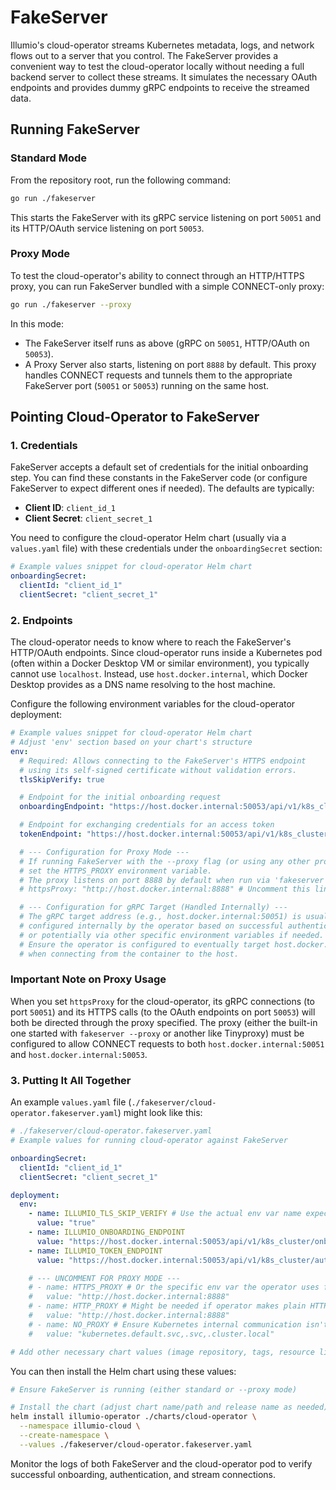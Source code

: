 # FakeServer

Illumio's cloud-operator streams Kubernetes metadata, logs, and network flows out to a server that you control. The FakeServer provides a convenient way to test the cloud-operator locally without needing a full backend server to collect these streams. It simulates the necessary OAuth endpoints and provides dummy gRPC endpoints to receive the streamed data.

## Running FakeServer

### Standard Mode

From the repository root, run the following command:

```bash
go run ./fakeserver
```

This starts the FakeServer with its gRPC service listening on port `50051` and its HTTP/OAuth service listening on port `50053`.

### Proxy Mode

To test the cloud-operator's ability to connect through an HTTP/HTTPS proxy, you can run FakeServer bundled with a simple CONNECT-only proxy:

```bash
go run ./fakeserver --proxy
```

In this mode:

- The FakeServer itself runs as above (gRPC on `50051`, HTTP/OAuth on `50053`).
- A Proxy Server also starts, listening on port `8888` by default. This proxy handles CONNECT requests and tunnels them to the appropriate FakeServer port (`50051` or `50053`) running on the same host.

## Pointing Cloud-Operator to FakeServer

### 1. Credentials

FakeServer accepts a default set of credentials for the initial onboarding step. You can find these constants in the FakeServer code (or configure FakeServer to expect different ones if needed). The defaults are typically:

- **Client ID**: `client_id_1`
- **Client Secret**: `client_secret_1`

You need to configure the cloud-operator Helm chart (usually via a `values.yaml` file) with these credentials under the `onboardingSecret` section:

```yaml
# Example values snippet for cloud-operator Helm chart
onboardingSecret:
  clientId: "client_id_1"
  clientSecret: "client_secret_1"
```

### 2. Endpoints

The cloud-operator needs to know where to reach the FakeServer's HTTP/OAuth endpoints. Since cloud-operator runs inside a Kubernetes pod (often within a Docker Desktop VM or similar environment), you typically cannot use `localhost`. Instead, use `host.docker.internal`, which Docker Desktop provides as a DNS name resolving to the host machine.

Configure the following environment variables for the cloud-operator deployment:

```yaml
# Example values snippet for cloud-operator Helm chart
# Adjust 'env' section based on your chart's structure
env:
  # Required: Allows connecting to the FakeServer's HTTPS endpoint
  # using its self-signed certificate without validation errors.
  tlsSkipVerify: true

  # Endpoint for the initial onboarding request
  onboardingEndpoint: "https://host.docker.internal:50053/api/v1/k8s_cluster/onboard"

  # Endpoint for exchanging credentials for an access token
  tokenEndpoint: "https://host.docker.internal:50053/api/v1/k8s_cluster/authenticate"

  # --- Configuration for Proxy Mode ---
  # If running FakeServer with the --proxy flag (or using any other proxy),
  # set the HTTPS_PROXY environment variable.
  # The proxy listens on port 8888 by default when run via 'fakeserver --proxy'.
  # httpsProxy: "http://host.docker.internal:8888" # Uncomment this line when using the proxy

  # --- Configuration for gRPC Target (Handled Internally) ---
  # The gRPC target address (e.g., host.docker.internal:50051) is usually
  # configured internally by the operator based on successful authentication,
  # or potentially via other specific environment variables if needed.
  # Ensure the operator is configured to eventually target host.docker.internal:50051
  # when connecting from the container to the host.
```

### Important Note on Proxy Usage

When you set `httpsProxy` for the cloud-operator, its gRPC connections (to port `50051`) and its HTTPS calls (to the OAuth endpoints on port `50053`) will both be directed through the proxy specified. The proxy (either the built-in one started with `fakeserver --proxy` or another like Tinyproxy) must be configured to allow CONNECT requests to both `host.docker.internal:50051` and `host.docker.internal:50053`.

### 3. Putting It All Together

An example `values.yaml` file (`./fakeserver/cloud-operator.fakeserver.yaml`) might look like this:

```yaml
# ./fakeserver/cloud-operator.fakeserver.yaml
# Example values for running cloud-operator against FakeServer

onboardingSecret:
  clientId: "client_id_1"
  clientSecret: "client_secret_1"

deployment:
  env:
    - name: ILLUMIO_TLS_SKIP_VERIFY # Use the actual env var name expected by the operator
      value: "true"
    - name: ILLUMIO_ONBOARDING_ENDPOINT
      value: "https://host.docker.internal:50053/api/v1/k8s_cluster/onboard"
    - name: ILLUMIO_TOKEN_ENDPOINT
      value: "https://host.docker.internal:50053/api/v1/k8s_cluster/authenticate"

    # --- UNCOMMENT FOR PROXY MODE ---
    # - name: HTTPS_PROXY # Or the specific env var the operator uses for proxy
    #   value: "http://host.docker.internal:8888"
    # - name: HTTP_PROXY # Might be needed if operator makes plain HTTP calls
    #   value: "http://host.docker.internal:8888"
    # - name: NO_PROXY # Ensure Kubernetes internal communication isn't proxied
    #   value: "kubernetes.default.svc,.svc,.cluster.local"

# Add other necessary chart values (image repository, tags, resource limits, etc.)
```

You can then install the Helm chart using these values:

```bash
# Ensure FakeServer is running (either standard or --proxy mode)

# Install the chart (adjust chart name/path and release name as needed)
helm install illumio-operator ./charts/cloud-operator \
  --namespace illumio-cloud \
  --create-namespace \
  --values ./fakeserver/cloud-operator.fakeserver.yaml
```

Monitor the logs of both FakeServer and the cloud-operator pod to verify successful onboarding, authentication, and stream connections.